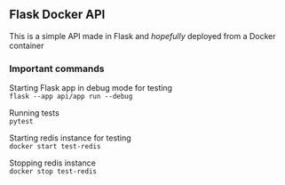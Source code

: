 ## Flask Docker API

This is a simple API made in Flask and *hopefully* deployed from a Docker container

### Important commands

Starting Flask app in debug mode for testing  
`flask --app api/app run --debug`

Running tests  
`pytest`

Starting redis instance for testing  
`docker start test-redis`

Stopping redis instance  
`docker stop test-redis`

